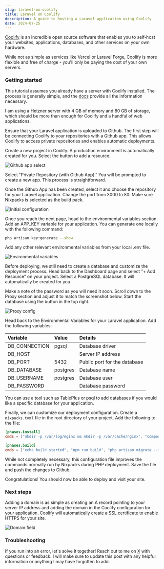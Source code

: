```yaml
---
slug: laravel-on-coolify
title: Laravel on Coolify
description: A guide to hosting a Laravel application using Coolify
date: 2024-07-25
---
```


[Coolify](https://coolify.io/) is an incredible open source software that enables you to self-host your websites, applications, databases, and other services on your own hardware.

While not as simple as services like Vercel or Laravel Forge, Coolify is more flexible and free of charge - you'll only be paying the cost of your own servers.

### Getting started
This tutorial assumes you already have a server with Coolify installed. The process is generally simple, and the [docs](https://coolify.io/docs/installation) provide all the information necessary.

I am using a Hetzner server with 4 GB of memory and 80 GB of storage, which should be more than enough for Coolify and a handful of web applications.

Ensure that your Laravel application is uploaded to Github. The first step will be connecting Coolify to your repositories with a Github app. This allows Coolify to access private repositories and enables automatic deployments.

Create a new project in Coolify. A production environment is automatically created for you. Select the button to add a resource.

![Github app select](/laravel-on-coolify/github-app-select.png)

Select "Private Repository (with Github App)." You will be prompted to create a new app. This process is straightforward.

Once the Github App has been created, select it and choose the repository for your Laravel application. Change the port from 3000 to 80. Make sure Nixpacks is selected as the build pack.

![Initial configuration](/laravel-on-coolify/initial-config.png)

Once you reach the next page, head to the environmental variables section. Add an APP_KEY variable for your application. You can generate one locally with the following command:
```zsh
php artisan key:generate --show
```
Add any other relevant environmental variables from your local .env file. 

![Environmental variables](/laravel-on-coolify/env.png)

Before deploying, we still need to create a database and customize the deployment process. Head back to the Dashboard page and select "+ Add Resource" on your project. Select a PostgreSQL database. It will automatically be created for you.

Make a note of the password as you will need it soon. Scroll down to the Proxy section and adjust it to match the screenshot below. Start the database using the button in the top right.

![Proxy config](/laravel-on-coolify/postgres.png)

Head back to the Environmental Variables for your Laravel application. Add the following variables:

| Variable | Value | Details |
| :------- | :---- | :------ |
| DB_CONNECTION | pgsql | Database driver |
| DB_HOST | | Server IP address |
| DB_PORT | 5432 | Public port for the database |
| DB_DATABASE | postgres | Database name |
| DB_USERNAME | postgres | Database user |
| DB_PASSWORD | | Database password |

You can use a tool such as TablePlus or psql to add databases if you would like a specific database for your application.

Finally, we can customize our deployment configuration. Create a ```nixpacks.toml``` file in the root directory of your project. Add the following to the file:
```toml
[phases.install]
cmds = ["mkdir -p /var/log/nginx && mkdir -p /var/cache/nginx", "composer install --no-dev --no-interaction --prefer-dist --optimize-autoloader --ignore-platform-reqs", "npm i"]

[phases.build]
cmds = ["echo build started", "npm run build", "php artisan migrate --force", "php artisan optimize", "rm -rf node_modules", "echo build ended"]
```
While not completely necessary, this configuration file improves the commands normally run by Nixpacks during PHP deployment. Save the file and push the changes to Github.

Congratulations! You should now be able to deploy and visit your site.

### Next steps
Adding a domain is as simple as creating an A record pointing to your server IP address and adding the domain in the Coolify configuration for your application. Coolify will automatically create a SSL certificate to enable HTTPS for your site.

![Domain field](/laravel-on-coolify/domain.png)

### Troubleshooting
If you run into an error, let's solve it together! Reach out to me on [X](https://x.com/Sw1tchy_) with questions or feedback. I will make sure to update this post with any helpful information or anything I may have forgotten to add.
